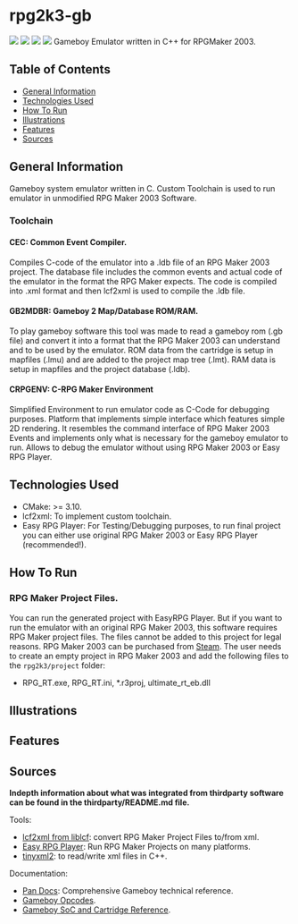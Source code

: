 # rpg2k3-gb
![](https://img.shields.io/badge/Code-C-informational?style=plastic&logo=c&logoColor=white&color=283443)
![](https://img.shields.io/badge/Software-Visual_Studio_Code-informational?style=plastic&logo=visualstudiocode&logoColor=white&color=283443)
![](https://img.shields.io/badge/Tool-CMake-informational?style=plastic&logo=cmake&logoColor=white&color=283443)
![](https://img.shields.io/badge/Engine-RPG_Maker_2003-informational?style=plastic&logoColor=white&color=283443)
Gameboy Emulator written in C++ for RPGMaker 2003.

## Table of Contents
  - [General Information](#general-information)
  - [Technologies Used](#technologies-used)
  - [How To Run](#how-to-run)
  - [Illustrations](#illustrations)
  - [Features](#features)
  - [Sources](#sources)

## General Information
Gameboy system emulator written in C. Custom Toolchain is used to run emulator in unmodified RPG Maker 2003 Software.

### Toolchain
#### CEC: Common Event Compiler.
Compiles C-code of the emulator into a .ldb file of an RPG Maker 2003 project. The database file includes the common events and actual code of the emulator in the format the RPG Maker expects. The code is compiled into .xml format and then lcf2xml is used to compile the .ldb file.

#### GB2MDBR: Gameboy 2 Map/Database ROM/RAM.
To play gameboy software this tool was made to read a gameboy rom (.gb file) and convert it into a format that the RPG Maker 2003 can understand and to be used by the emulator. ROM data from the cartridge is setup in mapfiles (.lmu) and are added to the project map tree (.lmt). RAM data is setup in mapfiles and the project database (.ldb).

#### CRPGENV: C-RPG Maker Environment
Simplified Environment to run emulator code as C-Code for debugging purposes. Platform that implements simple interface which features simple 2D rendering. It resembles the command interface of RPG Maker 2003 Events and implements only what is necessary for the gameboy emulator to run. Allows to debug the emulator without using RPG Maker 2003 or Easy RPG Player.

## Technologies Used
- CMake: >= 3.10.
- lcf2xml: To implement custom toolchain.
- Easy RPG Player: For Testing/Debugging purposes, to run final project you can either use original RPG Maker 2003 or Easy RPG Player (recommended!).


## How To Run
### RPG Maker Project Files.
You can run the generated project with EasyRPG Player. But if you want to run the emulator with an original RPG Maker 2003, this software requires RPG Maker project files. The files cannot be added to this project for legal reasons. RPG Maker 2003 can be purchased from [Steam](https://store.steampowered.com/app/362870/RPG_Maker_2003/). The user needs to create an empty project in RPG Maker 2003 and add the following files to the `rpg2k3/project` folder:
- RPG_RT.exe, RPG_RT.ini, *.r3proj, ultimate_rt_eb.dll

## Illustrations

## Features

## Sources
**Indepth information about what was integrated from thirdparty software can be found in the thirdparty/README.md file.**

Tools:
- [lcf2xml from liblcf](https://github.com/EasyRPG/liblcf): convert RPG Maker Project Files to/from xml.
- [Easy RPG Player](https://github.com/EasyRPG/Player): Run RPG Maker Projects on many platforms.
- [tinyxml2](https://github.com/leethomason/tinyxml2): to read/write xml files in C++.

Documentation:
- [Pan Docs](https://gbdev.io/pandocs/About.html): Comprehensive Gameboy technical reference.
- [Gameboy Opcodes](https://www.pastraiser.com/cpu/gameboy/gameboy_opcodes.html).
- [Gameboy SoC and Cartridge Reference](https://gekkio.fi/files/gb-docs/gbctr.pdf).
